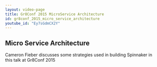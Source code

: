 ```yaml
---
layout: video-page
title: Gr8Conf 2015 MicroService Architecture
id: gr8conf_2015_micro_service_architecture
youtube_id: "Ey7sGdmCX2Y"
---
```


## Micro Service Architecture

Cameron Fieber discusses some strategies used in building Spinnaker in this talk at Gr8Conf 2015